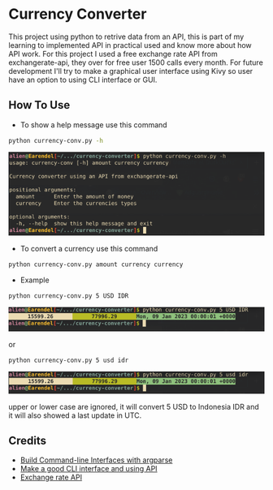 # Currency Converter

This project using python to retrive data from an API, this is part of my
learning to implemented API in practical used and know more about how API work.
For this project I used a free exchange rate API from exchangerate-api,
they over for free user 1500 calls every month. For future development I'll
try to make a graphical user interface using Kivy so user have an option to
using CLI interface or GUI.

## How To Use

- To show a help message use this command

```sh
python currency-conv.py -h
```

![image of currency converter help message](https://github.com/Lmanangka/currency-converter/blob/main/img/currency-conv_help_message.png?raw=true)

- To convert a currency use this command

```sh
python currency-conv.py amount currency currency
```

- Example

```sh
python currency-conv.py 5 USD IDR
```

![image of currency converter uppercase](https://github.com/Lmanangka/currency-converter/blob/main/img/currency-conv_uppercase.png?raw=true)

or

```sh
python currency-conv.py 5 usd idr
```

![image of currency converter lowercase](https://github.com/Lmanangka/currency-converter/blob/main/img/currency-conv_lowercase.png?raw=true)

upper or lower case are ignored, it will convert 5 USD to Indonesia IDR and
it will also showed a last update in UTC.

## Credits

- [Build Command-line Interfaces with argparse](https://realpython.com/command-line-interfaces-python-argparse/)
- [Make a good CLI interface and using API](https://realpython.com/build-a-python-weather-app-cli/)
- [Exchange rate API](https://www.exchangerate-api.com/)
